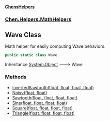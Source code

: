 
#### [ChensHelpers](./index 'index')

### [Chen.Helpers.MathHelpers](./0Ppesnxr4OAPVtU24zdASw 'Chen.Helpers.MathHelpers')

## Wave Class
Math helper for easily computing Wave behaviors.  
```csharp
public static class Wave
```
Inheritance [System.Object](https://docs.microsoft.com/en-us/dotnet/api/System.Object 'System.Object') &#129106; Wave  

### Methods
- [InvertedSawtooth(float, float, float, float)](./k0QCjFN8EsArVcUWKWthHw 'Chen.Helpers.MathHelpers.Wave.InvertedSawtooth(float, float, float, float)')
- [Noisy(float, float)](./xB2PRTDYT4C5bPFzTVYRJQ 'Chen.Helpers.MathHelpers.Wave.Noisy(float, float)')
- [Sawtooth(float, float, float, float)](./VIl7-REfWeY5chweoLngKw 'Chen.Helpers.MathHelpers.Wave.Sawtooth(float, float, float, float)')
- [Sine(float, float, float, float)](./cpkesl4ziFnAe5TkuhNLUA 'Chen.Helpers.MathHelpers.Wave.Sine(float, float, float, float)')
- [Square(float, float, float, float)](./DEjb3hHeqFtb84ZOBI-k9Q 'Chen.Helpers.MathHelpers.Wave.Square(float, float, float, float)')
- [Triangle(float, float, float, float)](./dD5zQT0UNib4jfKLZ+nQlA 'Chen.Helpers.MathHelpers.Wave.Triangle(float, float, float, float)')
